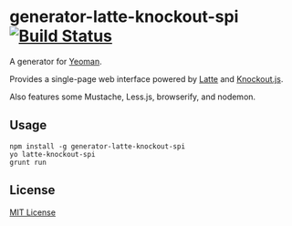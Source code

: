 # generator-latte-knockout-spi [![Build Status](https://secure.travis-ci.org/tehsenaus/generator-latte-knockout-spi.png?branch=master)](https://travis-ci.org/tehsenaus/generator-latte-knockout-spi)

A generator for [Yeoman](http://yeoman.io).

Provides a single-page web interface powered by [Latte](http://www.lattejs.com/) and [Knockout.js](http://knockoutjs.com/).

Also features some Mustache, Less.js, browserify, and nodemon.

## Usage

```
npm install -g generator-latte-knockout-spi
yo latte-knockout-spi
grunt run
```


## License

[MIT License](http://en.wikipedia.org/wiki/MIT_License)
